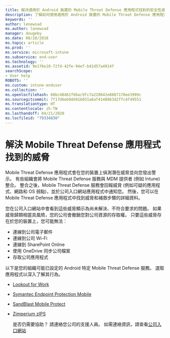 ```yaml
---
title: 解決適用於 Android 裝置的 Mobile Threat Defense 應用程式找到的安全性或應用程式威脅
description: 了解如何使用適用於 Android 裝置的 Mobile Threat Defense 應用程式來解決威脅。
keywords: ''
author: lenewsad
ms.author: lanewsad
manager: dougeby
ms.date: 08/28/2018
ms.topic: article
ms.prod: ''
ms.service: microsoft-intune
ms.subservice: end-user
ms.technology: ''
ms.assetid: 9e176e10-72fd-42fe-94ef-b41d57a4914f
searchScope:
- User help
ROBOTS: ''
ms.custom: intune-enduser
ms.collection: ''
ms.openlocfilehash: 68bc48461f6bac9fc7a220642e8867178ee3999c
ms.sourcegitcommit: 7f17d6eb9dd41b031a6af4148863d2ffc4f49551
ms.translationtype: HT
ms.contentlocale: zh-TW
ms.lasthandoff: 04/21/2020
ms.locfileid: "79334830"
---
```

# <a name="resolve-a-threat-found-by-a-mobile-threat-defense-app"></a>解決 Mobile Threat Defense 應用程式找到的威脅

Mobile Threat Defense 應用程式會在您的裝置上偵測潛在威脅並向您發出警示。 有些組織會將 Mobile Threat Defense 服務與 MDM 提供者 (例如 Intune) 整合。 整合之後，Mobile Threat Defense 服務會回報威脅 (例如可疑的應用程式、網路和 OS 弱點)，並於公司入口網站應用程式中通知您。 然後，您可以在 Mobile Threat Defense 應用程式中找到威脅和補救步驟的詳細資料。

您在公司入口網站中會看到這些威脅顯示為尚未解決、不符合要求的問題。 如果威脅歸類相當具風險，您的公司會撤銷您對公司資源的存取權。 只要這些威脅存在於您的裝置上，您可能無法：  

* 連線到公司電子郵件
* 連線到公司 Wi-Fi
* 連線到 SharePoint Online
* 使用 OneDrive 同步公司檔案
* 存取公司應用程式

以下是您的組織可能已設定的 Android 特定 Mobile Threat Defense 服務。 選取應用程式以深入了解其行為。  

* [Lookout for Work](you-need-to-resolve-a-threat-found-by-lookout-for-work-android.md)
* [Symantec Endpoint Protection Mobile](you-need-to-resolve-a-threat-found-by-skycure-android.md)
* [SandBlast Mobile Protect](you-need-to-resolve-a-threat-found-by-checkpoint-android.md)
* [Zimperium zIPS](you-need-to-resolve-a-threat-found-by-zips-android.md)  

  是否仍需要協助？ 請連絡您公司的支援人員。 如需連絡資訊，請查看[公司入口網站](https://go.microsoft.com/fwlink/?linkid=2010980)  



